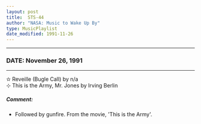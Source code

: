 ```yaml
---
layout: post
title:  STS-44
author: "NASA: Music to Wake Up By"
type: MusicPlaylist
date_modified: 1991-11-26
---
```


----
### DATE: November 26, 1991
----
✫ Reveille (Bugle Call) by n/a  &nbsp;<br />⊹ This is the Army, Mr. Jones by Irving Berlin

##### Comment:
* Followed by gunfire.
From the movie, 'This is the Army'.
